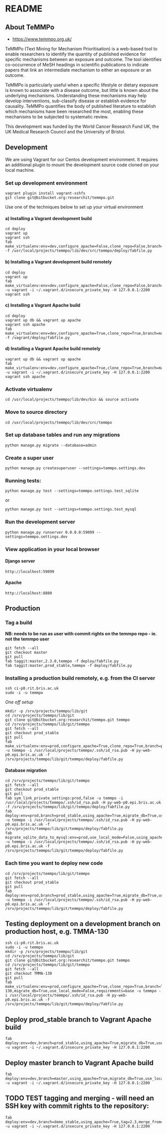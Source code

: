 # README

## About TeMMPo

*  https://www.temmpo.org.uk/

TeMMPo (Text Mining for Mechanism Prioritisation) is a web-based tool to enable researchers to identify the quantity of published evidence for specific mechanisms between an exposure and outcome. The tool identifies co-occurrence of MeSH headings in scientific publications to indicate papers that link an intermediate mechanism to either an exposure or an outcome.

TeMMPo is particularly useful when a specific lifestyle or dietary exposure is known to associate with a disease outcome, but little is known about the underlying mechanisms. Understanding these mechanisms may help develop interventions, sub-classify disease or establish evidence for causality. TeMMPo quantifies the body of published literature to establish which mechanisms have been researched the most, enabling these mechanisms to be subjected to systematic review.

This development was funded by the World Cancer Research Fund UK, the UK Medical Research Council and the University of Bristol.

## Development

We are using Vagrant for our Centos development environment.  It requires an additional plugin to mount the development source code cloned on your local machine.

### Set up development environment

	vagrant plugin install vagrant-sshfs
	git clone git@bitbucket.org:researchit/temmpo.git

Use one of the techniques below to set up your virtual environment

#### a) Installing a Vagrant development build

	cd deploy
	vagrant up
	vagrant ssh
	fab make_virtualenv:env=dev,configure_apache=False,clone_repo=False,branch=None,migrate_db=True,use_local_mode=True,requirements=base -f /usr/local/projects/temmpo/lib/dev/src/temmpo/deploy/fabfile.py

#### b) Installing a Vagrant development build remotely

	cd deploy
	vagrant up
	fab make_virtualenv:env=dev,configure_apache=False,clone_repo=False,branch=None,migrate_db=True,use_local_mode=False,requirements=base  -u vagrant -i ~/.vagrant.d/insecure_private_key -H 127.0.0.1:2200
	vagrant ssh

#### c) Installing a Vagrant Apache build

	cd deploy
	vagrant up db && vagrant up apache
	vagrant ssh apache
	fab make_virtualenv:env=dev,configure_apache=True,clone_repo=True,branch=master,migrate_db=True,use_local_mode=True,requirements=base -f /vagrant/deploy/fabfile.py


#### d) Installing a Vagrant Apache build remotely

	vagrant up db && vagrant up apache
	fab make_virtualenv:env=dev,configure_apache=True,clone_repo=True,branch=master,migrate_db=True,use_local_mode=False,requirements=base -u vagrant -i ~/.vagrant.d/insecure_private_key -H 127.0.0.1:2200
	vagrant ssh apache


### Activate virtualenv

	cd /usr/local/projects/temmpo/lib/dev/bin && source activate


### Move to source directory

	cd /usr/local/projects/temmpo/lib/dev/src/temmpo


### Set up database tables and run any migrations

	python manage.py migrate --database=admin


### Create a super user

	python manage.py createsuperuser --settings=temmpo.settings.dev


### Running tests:

	python manage.py test --settings=temmpo.settings.test_sqlite

or

	python manage.py test --settings=temmpo.settings.test_mysql


### Run the development server

	python manage.py runserver 0.0.0.0:59099 --settings=temmpo.settings.dev

### View application in your local browser

####  Django server

	http://localhost:59099

####  Apache 

	http://localhost:8800

## Production

### Tag a build
**NB: needs to be run as user with commit rights on the temmpo repo - ie. not the temmpo user**

	git fetch --all
	git checkout master
	git pull
	fab taggit:master,2.3.0,temmpo -f deploy/fabfile.py
	fab taggit:master,prod_stable,temmpo -f deploy/fabfile.py


### Installing a production build remotely, e.g. from the CI server

	ssh ci-p0.rit.bris.ac.uk
	sudo -i -u temmpo

*One off setup*

	mkdir -p /srv/projects/temmpo/lib/git
	cd /srv/projects/temmpo/lib/git
	git clone git@bitbucket.org:researchit/temmpo.git temmpo
	cd /srv/projects/temmpo/lib/git/temmpo
	git fetch --all
	git checkout prod_stable
	git pull
	fab make_virtualenv:env=prod,configure_apache=True,clone_repo=True,branch=prod_stable,migrate_db=True,use_local_mode=False,requirements=base -u temmpo -i /usr/local/projects/temmpo/.ssh/id_rsa.pub -H py-web-p0.epi.bris.ac.uk -f /srv/projects/temmpo/lib/git/temmpo/deploy/fabfile.py

#### Database migration

	cd /srv/projects/temmpo/lib/git/temmpo
	git fetch --all
	git checkout prod_stable
	git pull
	fab sym_link_private_settings:prod,false -u temmpo -i /usr/local/projects/temmpo/.ssh/id_rsa.pub -H py-web-p0.epi.bris.ac.uk -f /srv/projects/temmpo/lib/git/temmpo/deploy/fabfile.py
	fab deploy:env=prod,branch=prod_stable,using_apache=True,migrate_db=True,use_local_mode=False,use_pip_sync=False,requirements=base -u temmpo -i /usr/local/projects/temmpo/.ssh/id_rsa.pub -H py-web-p0.epi.bris.ac.uk -f /srv/projects/temmpo/lib/git/temmpo/deploy/fabfile.py
	fab migrate_sqlite_data_to_mysql:env=prod,use_local_mode=False,using_apache=True,swap_db=True -u temmpo -i /usr/local/projects/temmpo/.ssh/id_rsa.pub -H py-web-p0.epi.bris.ac.uk -f /srv/projects/temmpo/lib/git/temmpo/deploy/fabfile.py

### Each time you want to deploy new code

	cd /srv/projects/temmpo/lib/git/temmpo
	git fetch --all
	git checkout prod_stable
	git pull
	fab deploy:env=prod,branch=prod_stable,using_apache=True,migrate_db=True,use_local_mode=False,use_pip_sync=False,requirements=base -u temmpo -i /usr/local/projects/temmpo/.ssh/id_rsa.pub -H py-web-p0.epi.bris.ac.uk -f /srv/projects/temmpo/lib/git/temmpo/deploy/fabfile.py

## Testing deployment on a development branch on production host, e.g. TMMA-130

	ssh ci-p0.rit.bris.ac.uk
	sudo -i -u temmpo
	mkdir -p /srv/projects/temmpo/lib/git
	cd /srv/projects/temmpo/lib/git
	git clone git@bitbucket.org:researchit/temmpo.git temmpo
	cd /srv/projects/temmpo/lib/git/temmpo
	git fetch --all
	git checkout TMMA-130
	git pull
	fab make_virtualenv:env=prod,configure_apache=True,clone_repo=True,branch=TMMA-130,migrate_db=True,use_local_mode=False,requirements=base -u temmpo -i /usr/local/projects/temmpo/.ssh/id_rsa.pub -H py-web-p0.epi.bris.ac.uk -f /srv/projects/temmpo/lib/git/temmpo/deploy/fabfile.py

## Deploy prod_stable branch to Vagrant Apache build

	fab deploy:env=dev,branch=prod_stable,using_apache=True,migrate_db=True,use_local_mode=False,use_pip_sync=False,requirements=base -u vagrant -i ~/.vagrant.d/insecure_private_key -H 127.0.0.1:2200

## Deploy master branch to Vagrant Apache build

	fab deploy:env=dev,branch=master,using_apache=True,migrate_db=True,use_local_mode=False,use_pip_sync=False,requirements=base -u vagrant -i ~/.vagrant.d/insecure_private_key -H 127.0.0.1:2200

## TODO TEST tagging and merging - will need an SSH key with commit rights to the repository:

	fab deploy:env=dev,branch=demo_stable,using_apache=True,tag=2.3,merge_from=master,migrate_db=True,use_local_mode=False,use_pip_sync=False,requirements=base -u vagrant -i ~/.vagrant.d/insecure_private_key -H 127.0.0.1:2200